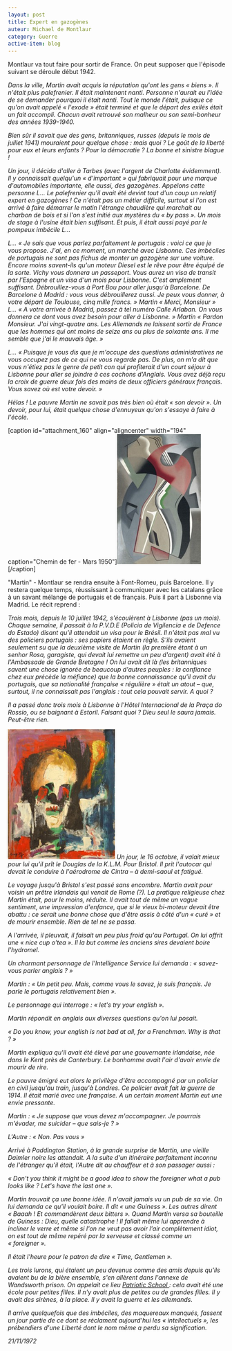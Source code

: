 ```yaml
---
layout: post
title: Expert en gazogènes
auteur: Michael de Montlaur
category: Guerre
active-item: blog
---
```

Montlaur va tout faire pour sortir de France. On peut supposer que l'épisode suivant se déroule début 1942.

<em>Dans la ville, Martin avait acquis la réputation qu'ont les gens « biens ». Il n'était plus palefrenier. Il était maintenant nanti. Personne n'aurait eu l'idée de se demander pourquoi il était nanti. Tout le monde l'était, puisque ce qu'on avait appelé « l'exode » était terminé et que le départ des exilés était un fait accompli. Chacun avait retrouvé son malheur ou son semi-bonheur des années 1939-1940.</em>

<em>Bien sûr il savait que des gens, britanniques, russes (depuis le mois de juillet 1941) mouraient pour quelque chose : mais quoi ? Le goût de la liberté pour eux et leurs enfants ? Pour la démocratie ? La bonne et sinistre blague !</em>

<em>Un jour, il décida d'aller à Tarbes (avec l'argent de Charlotte évidemment). Il y connaissait quelqu'un « d'important » qui fabriquait pour une marque d'automobiles importante, elle aussi, des gazogènes. Appelons cette personne L... Le palefrenier qu'il avait été devint tout d'un coup un relatif expert en gazogènes ! Ce n'était pas un métier difficile, surtout si l'on est arrivé à faire démarrer le matin l'étrange chaudière qui marchait au charbon de bois et si l'on s'est initié aux mystères du « by pass ». Un mois de stage à l'usine était bien suffisant. Et puis, il était aussi payé par le pompeux imbécile L...</em>

<em>L...		« Je 	sais que vous parlez parfaitement le portugais : voici ce que je 	vous propose. J'ai, en ce moment, un marché avec Lisbonne. Ces 	imbéciles de portugais ne sont pas fichus de monter un gazogène 	sur une voiture. Encore moins savent-ils qu'un moteur Diesel est le 	rêve pour être équipé de la sorte. Vichy vous donnera un 	passeport. Vous aurez un visa de transit par l'Espagne et un visa 	d'un mois pour Lisbonne. C'est amplement suffisant. Débrouillez-vous 	à Port Bou pour aller jusqu'à Barcelone. De Barcelone à Madrid : 	vous vous débrouillerez aussi. Je peux vous donner, à votre départ 	de Toulouse, cinq mille francs. »</em>
<em>Martin		« Merci, 	Monsieur »</em>
<em>L...		« A 	votre arrivée à Madrid, passez à tel numéro Calle Arlaban. On 	vous donnera ce dont vous avez besoin pour aller à Lisbonne. »</em>
<em>Martin		« Pardon 	Monsieur. J'ai vingt-quatre ans. Les Allemands ne laissent sortir de 	France que les hommes qui ont moins de seize ans ou plus de soixante 	ans. Il me semble que j'ai le mauvais âge. »</em>

<em>L...		« Puisque 	je vous dis que je m'occupe des questions administratives ne vous 	occupez pas de ce qui ne vous regarde pas. De plus, on m'a dit que 	vous n'étiez pas le genre de petit con qui profiterait d'un court 	séjour à Lisbonne pour aller se joindre à ces cochons d'Anglais. 	Vous avez déjà reçu la croix de guerre deux fois des mains de 	deux officiers généraux français. Vous savez où est votre 	devoir. »</em>

<em>Hélas ! Le pauvre Martin ne savait pas très bien où était « son devoir ». Un devoir, pour lui, était quelque chose d'ennuyeux qu'on s'essaye à faire à l'école.
</em>

[caption id="attachment_160" align="aligncenter" width="194" caption="Chemin de fer - Mars 1950"]<a href="/photos/wordpress/IMG_04921.jpg"><img class="size-medium wp-image-160" title="IMG_0492" src="/photos/wordpress/IMG_04921-194x300.jpg" alt="" width="194" height="300" /></a>[/caption]

"Martin" - Montlaur se rendra ensuite à Font-Romeu, puis Barcelone. Il y restera quelque temps, réussissant à communiquer avec les catalans grâce à un savant mélange de portugais et de français. Puis il part à Lisbonne via Madrid.
Le récit reprend :

<em>Trois mois, depuis le 10 juillet 1942, s'écoulèrent à Lisbonne (pas un mois). Chaque semaine, il passait à la P.V.D.E (Policia de Vigilencia e de Defence do Estado) disant qu'il attendait un visa pour le Brésil. Il n'était pas mal vu des policiers portugais : ses papiers étaient en règle. S'ils avaient seulement su que la deuxième visite de Martin (la première étant à un senhor Rosa, garagiste, qui devait lui remettre un peu d'argent) avait été à l'Ambassade de Grande Bretagne ! On lui avait dit là (les britanniques savent une chose ignorée de beaucoup d'autres peuples : la confiance chez eux précède la méfiance) que la bonne connaissance qu'il avait du portugais, que sa nationalité française « régulière » était un atout – que, surtout, il ne connaissait pas l'anglais : tout cela pouvait servir. A quoi ?</em>

<em>Il a passé donc trois mois à Lisbonne à l'Hôtel Internacional de la	 Praça do Rossio, ou se baignant à Estoril. Faisant quoi ? Dieu seul le saura jamais. Peut-être rien.</em>

<a href="/photos/wordpress/Tdm.jpg"><img class="aligncenter size-medium wp-image-167" title="Tdm" src="/photos/wordpress/Tdm-248x300.jpg" alt="" width="248" height="300" /></a>
<em>Un jour, le 16 octobre, il valait mieux pour lui qu'il prît le Douglas de la K.L.M. Pour Bristol. Il prit l'autocar qui devait le conduire à l'aérodrome de Cintra – à demi-saoul et fatigué.</em>

<em>Le voyage jusqu'à Bristol s'est passé sans encombre. Martin avait pour voisin un prêtre irlandais qui venait de Rome (?). La pratique religieuse chez Martin était, pour le moins, réduite. Il avait tout de même un vague sentiment, une impression d'enfance, que si le vieux bi-moteur devait être abattu : ce serait une bonne chose que d'être assis à côté d'un « curé » et de mourir ensemble. Rien de tel ne se passa.</em>

<em>A l'arrivée, il pleuvait, il faisait un peu plus froid qu'au Portugal. On lui offrit une « nice cup o'tea ». Il la but comme les anciens sires devaient boire l'hydromel.</em>

<em>Un charmant personnage de l'Intelligence Service lui demanda : « savez-vous parler anglais ? »</em>

<em>Martin : « Un petit peu. Mais, comme vous le savez, je suis français. Je parle le portugais relativement bien ».</em>

<em>Le personnage qui interroge : « let's try your english ».</em>

<em>Martin répondit en anglais aux diverses questions qu'on lui posait.</em>

<em>« Do you know, your english is not bad at all, for a Frenchman. Why is that ? »</em>

<em>Martin expliqua qu'il avait été élevé par une gouvernante irlandaise, née dans le Kent près de Canterbury. Le bonhomme avait l'air d'avoir envie de mourir de rire.</em>

<em>Le pauvre émigré eut alors le privilège d'être accompagné par un policier en civil jusqu'au train, jusqu'à Londres. Ce policier avait fait la guerre de 1914. Il était marié avec une française. A un certain moment Martin eut une envie pressante.</em>

<em>Martin : « Je suppose que vous devez m'accompagner. Je pourrais m'évader, me suicider – que sais-je ? »</em>

<em>L'Autre : « Non. Pas vous »</em>

<em>Arrivé à Paddington Station, à la grande surprise de Martin, une vieille Daimler noire les attendait. A la suite d'un itinéraire parfaitement inconnu de l'étranger qu'il était, l'Autre dit au chauffeur et à son passager aussi : </em>

<em>« Don't you think it might be a good idea to show the foreigner what a pub looks like ? Let's have the last one ».</em>

<em>Martin trouvait ça une bonne idée. Il n'avait jamais vu un pub de sa vie. On lui demanda ce qu'il voulait boire. Il dit « une Guiness ». Les autres dirent « Baaah ! Et commandèrent deux bitters ». Quand Martin versa sa bouteille de Guiness : Dieu, quelle catastrophe ! Il fallait même lui apprendre à incliner le verre et même si l'on ne veut pas avoir l'air complètement idiot, on est tout de même repéré par la serveuse et classé comme un « foreigner ».</em>

<em>Il était l'heure pour le patron de dire « Time, Gentlemen ».</em>

<em>Les trois lurons, qui étaient un peu devenus comme des amis depuis qu'ils avaient bu de la bière ensemble, s'en allèrent dans l'annexe de Wandsworth prison. On appelait ce lieu <a href="http://fr.wikipedia.org/wiki/Patriotic_School">Patriotic School </a></em><em>: cela avait été une école pour petites filles. Il n'y avait plus de petites ou de grandes filles. Il y avait des sirènes, à la place. Il y avait la guerre et les allemands.</em>

<em>Il arrive quelquefois que des imbéciles, des maquereaux manqués, fassent un jour partie de ce dont se réclament aujourd'hui les « intellectuels », les prébendiers d'une Liberté dont le nom même a perdu sa signification.</em>

<em>21/11/1972</em>
